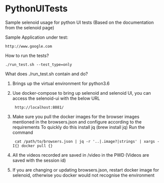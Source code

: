 # PythonUITests
Sample selenoid usage for python UI tests (Based on the documentation from the selenoid page)

Sample Application under test:

    http://www.google.com

How to run the tests?

    ./run_test.sh --test_type=only 
    
    
What does ./run_test.sh contain and do?

1) Brings up the virtual environment for python3.6
2) Use docker-compose to bring up selenoid and selenoid UI, you can access 
    the selenoid-ui with the below URL
    
        http://localhost:8081/

3) Make sure you pull the docker images for the browser images mentioned in the browsers.json and configure according to the 
    requirements
    To quickly do this install jq (brew install jq)
    Run the command 
    
        cat /path/to/browsers.json | jq -r '..|.image?|strings' | xargs -I{} docker pull {}    
    
4) All the videos recorded are saved in /video in the PWD (Videos are saved with the session id)

5) If you are changing or updating browsers.json, restart docker image for selenoid, otherwise you docker would not recognise the environment



    
    